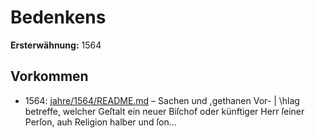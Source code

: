 # Bedenkens

**Ersterwähnung:** 1564

## Vorkommen
- 1564: [jahre/1564/README.md](../jahre/1564/README.md) – Sachen und ,gethanen Vor- |
\hlag betreffe, welcher Geſtalt ein neuer Biſchof oder
künftiger Herr ſeiner Perſon, auh Religion halber und
ſon...

